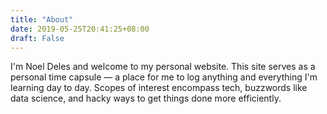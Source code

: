 ```yaml
---
title: "About"
date: 2019-05-25T20:41:25+08:00
draft: False
---
```

I'm Noel Deles and welcome to my personal website. This site serves as a personal time capsule — a place for me to log anything and everything I'm learning day to day. Scopes of interest encompass tech, buzzwords like data science, and hacky ways to get things done more efficiently. 

